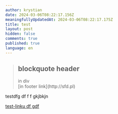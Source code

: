```yaml
---
author: krystian
date: 2024-03-06T08:22:17.156Z
meaningfullyUpdatedAt: 2024-03-06T08:22:17.175Z
title: test
layout: post
hidden: false
comments: true
published: true
language: en
---
```

<blockquote><h2>blockquote header</h2><div>in div</div><footer>[in footer link](http://sfd.pl)</footer></blockquote>

testdfg df f f gkjbkjn

[test-linku df gdf](http://sfd.pl)